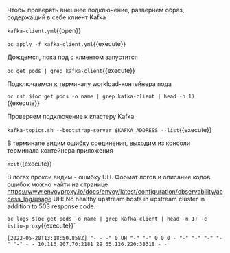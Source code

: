 Чтобы проверять внешнее подключение, развернем образ, содержащий в себе клиент Kafka

`kafka-client.yml`{{open}}

`oc apply -f kafka-client.yml`{{execute}}

Дождемся, пока под с клиентом запустится

`oc get pods | grep kafka-client`{{execute}}

Подключаемся к терминалу workload-контейнера пода

`oc rsh $(oc get pods -o name | grep kafka-client | head -n 1)`{{execute}}

Проверяем подключение к кластеру Kafka

`kafka-topics.sh --bootstrap-server $KAFKA_ADDRESS --list`{{execute}}

В терминале видим ошибку соединения, выходим из консоли терминала контейнера приложения

`exit`{{execute}}

В логах прокси видим - ошибку UH. Формат логов и описание кодов ошибок можно найти на
странице https://www.envoyproxy.io/docs/envoy/latest/configuration/observability/access_log/usage
UH: No healthy upstream hosts in upstream cluster in addition to 503 response code.

`oc logs $(oc get pods -o name | grep kafka-client | head -n 1) -c istio-proxy`{{execute}}`

`[2022-05-20T13:18:50.858Z] "- - -" 0 UH "-" "-" 0 0 0 - "-" "-" "-" "-" "-" - - 10.116.207.70:2181 29.65.126.220:38318 - -`
